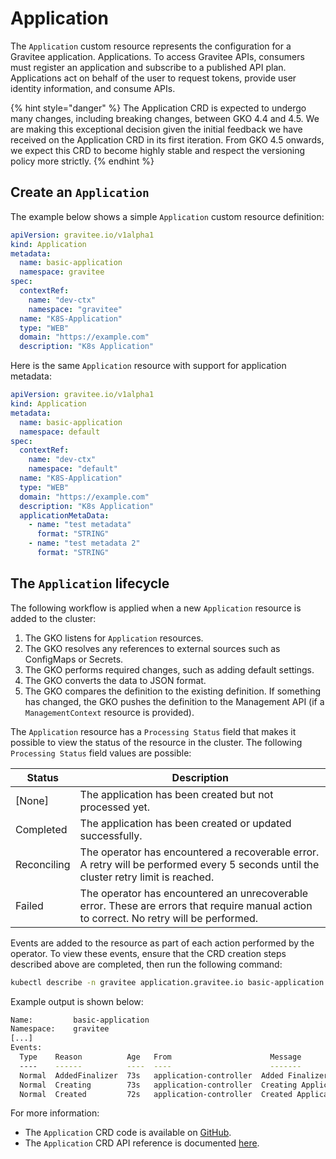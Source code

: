 # Application

The `Application` custom resource represents the configuration for a Gravitee application. Applications. To access Gravitee APIs, consumers must register an application and subscribe to a published API plan. Applications act on behalf of the user to request tokens, provide user identity information, and consume APIs.

{% hint style="danger" %}
The Application CRD is expected to undergo many changes, including breaking changes, between GKO 4.4 and 4.5. We are making this exceptional decision given the initial feedback we have received on the Application CRD in its first iteration. From GKO 4.5 onwards, we expect this CRD to become highly stable and respect the versioning policy more strictly.
{% endhint %}

## Create an `Application`

The example below shows a simple `Application` custom resource definition:

```yaml
apiVersion: gravitee.io/v1alpha1
kind: Application
metadata:
  name: basic-application
  namespace: gravitee
spec:
  contextRef:
    name: "dev-ctx"
    namespace: "gravitee"
  name: "K8S-Application"
  type: "WEB"
  domain: "https://example.com"
  description: "K8s Application"
```

Here is the same `Application` resource with support for application metadata:

```yaml
apiVersion: gravitee.io/v1alpha1
kind: Application
metadata:
  name: basic-application
  namespace: default
spec:
  contextRef:
    name: "dev-ctx"
    namespace: "default"
  name: "K8S-Application"
  type: "WEB"
  domain: "https://example.com"
  description: "K8s Application"
  applicationMetaData:
    - name: "test metadata"
      format: "STRING"
    - name: "test metadata 2"
      format: "STRING"
```

## The `Application` lifecycle

The following workflow is applied when a new `Application` resource is added to the cluster:

1. The GKO listens for `Application` resources.
2. The GKO resolves any references to external sources such as ConfigMaps or Secrets.
3. The GKO performs required changes, such as adding default settings.
4. The GKO converts the data to JSON format.
5. The GKO compares the definition to the existing definition. If something has changed, the GKO pushes the definition to the Management API (if a `ManagementContext` resource is provided).

The `Application` resource has a `Processing Status` field that makes it possible to view the status of the resource in the cluster. The following `Processing Status` field values are possible:

| Status      | Description                                                                                                                              |
| ----------- | ---------------------------------------------------------------------------------------------------------------------------------------- |
| \[None]     | The application has been created but not processed yet.                                                                                  |
| Completed   | The application has been created or updated successfully.                                                                                |
| Reconciling | The operator has encountered a recoverable error. A retry will be performed every 5 seconds until the cluster retry limit is reached.    |
| Failed      | The operator has encountered an unrecoverable error. These are errors that require manual action to correct. No retry will be performed. |

Events are added to the resource as part of each action performed by the operator. To view these events, ensure that the CRD creation steps described above are completed, then run the following command:

```sh
kubectl describe -n gravitee application.gravitee.io basic-application
```

Example output is shown below:

```bash
Name:         basic-application
Namespace:    gravitee
[...]
Events:
  Type    Reason          Age   From                      Message
  ----    ------          ----  ----                      -------
  Normal  AddedFinalizer  73s   application-controller  Added Finalizer for the Application
  Normal  Creating        73s   application-controller  Creating Application
  Normal  Created         72s   application-controller  Created Application
```

For more information:

* The `Application` CRD code is available on [GitHub](https://github.com/gravitee-io/gravitee-kubernetes-operator/blob/master/api/v1alpha1/application\_types.go).
* The `Application` CRD API reference is documented [here](../../reference/api-reference.md).
